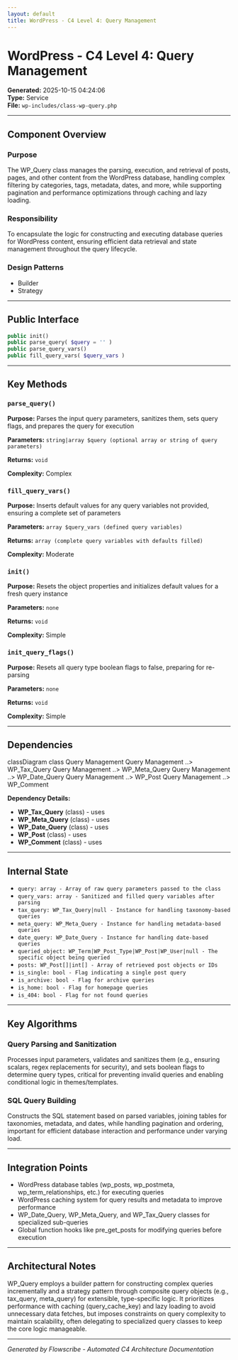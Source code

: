 ```yaml
---
layout: default
title: WordPress - C4 Level 4: Query Management
---
```


# WordPress - C4 Level 4: Query Management

**Generated:** 2025-10-15 04:24:06  
**Type:** Service  
**File:** `wp-includes/class-wp-query.php`

---

## Component Overview

### Purpose
The WP_Query class manages the parsing, execution, and retrieval of posts, pages, and other content from the WordPress database, handling complex filtering by categories, tags, metadata, dates, and more, while supporting pagination and performance optimizations through caching and lazy loading.

### Responsibility
To encapsulate the logic for constructing and executing database queries for WordPress content, ensuring efficient data retrieval and state management throughout the query lifecycle.

### Design Patterns
- Builder
- Strategy

---

## Public Interface

```php
public init()
public parse_query( $query = '' )
public parse_query_vars()
public fill_query_vars( $query_vars )
```

---

## Key Methods

### `parse_query()`

**Purpose:** Parses the input query parameters, sanitizes them, sets query flags, and prepares the query for execution

**Parameters:** `string|array $query (optional array or string of query parameters)`

**Returns:** `void`

**Complexity:** Complex

### `fill_query_vars()`

**Purpose:** Inserts default values for any query variables not provided, ensuring a complete set of parameters

**Parameters:** `array $query_vars (defined query variables)`

**Returns:** `array (complete query variables with defaults filled)`

**Complexity:** Moderate

### `init()`

**Purpose:** Resets the object properties and initializes default values for a fresh query instance

**Parameters:** `none`

**Returns:** `void`

**Complexity:** Simple

### `init_query_flags()`

**Purpose:** Resets all query type boolean flags to false, preparing for re-parsing

**Parameters:** `none`

**Returns:** `void`

**Complexity:** Simple

---

## Dependencies

<div class="mermaid">
classDiagram
    class Query Management
    Query Management ..> WP_Tax_Query
    Query Management ..> WP_Meta_Query
    Query Management ..> WP_Date_Query
    Query Management ..> WP_Post
    Query Management ..> WP_Comment
</div>

**Dependency Details:**

- **WP_Tax_Query** (class) - uses
- **WP_Meta_Query** (class) - uses
- **WP_Date_Query** (class) - uses
- **WP_Post** (class) - uses
- **WP_Comment** (class) - uses

---

## Internal State

- `query: array - Array of raw query parameters passed to the class`
- `query_vars: array - Sanitized and filled query variables after parsing`
- `tax_query: WP_Tax_Query|null - Instance for handling taxonomy-based queries`
- `meta_query: WP_Meta_Query - Instance for handling metadata-based queries`
- `date_query: WP_Date_Query - Instance for handling date-based queries`
- `queried_object: WP_Term|WP_Post_Type|WP_Post|WP_User|null - The specific object being queried`
- `posts: WP_Post[]|int[] - Array of retrieved post objects or IDs`
- `is_single: bool - Flag indicating a single post query`
- `is_archive: bool - Flag for archive queries`
- `is_home: bool - Flag for homepage queries`
- `is_404: bool - Flag for not found queries`

---

## Key Algorithms

### Query Parsing and Sanitization

Processes input parameters, validates and sanitizes them (e.g., ensuring scalars, regex replacements for security), and sets boolean flags to determine query types, critical for preventing invalid queries and enabling conditional logic in themes/templates.

### SQL Query Building

Constructs the SQL statement based on parsed variables, joining tables for taxonomies, metadata, and dates, while handling pagination and ordering, important for efficient database interaction and performance under varying load.


---

## Integration Points

- WordPress database tables (wp_posts, wp_postmeta, wp_term_relationships, etc.) for executing queries
- WordPress caching system for query results and metadata to improve performance
- WP_Date_Query, WP_Meta_Query, and WP_Tax_Query classes for specialized sub-queries
- Global function hooks like pre_get_posts for modifying queries before execution

---

## Architectural Notes

WP_Query employs a builder pattern for constructing complex queries incrementally and a strategy pattern through composite query objects (e.g., tax_query, meta_query) for extensible, type-specific logic. It prioritizes performance with caching (query_cache_key) and lazy loading to avoid unnecessary data fetches, but imposes constraints on query complexity to maintain scalability, often delegating to specialized query classes to keep the core logic manageable.

---

*Generated by Flowscribe - Automated C4 Architecture Documentation*

